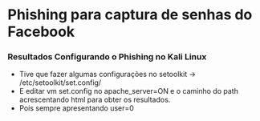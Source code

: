 # Phishing para captura de senhas do Facebook

### Resultados Configurando o Phishing no Kali Linux
- Tive que fazer algumas configurações no setoolkit -> /etc/setoolkit/set.config/
- E editar vm set.config no apache_server=ON e o caminho do path acrescentando html para obter os resultados.
- Pois sempre apresentando user=0
